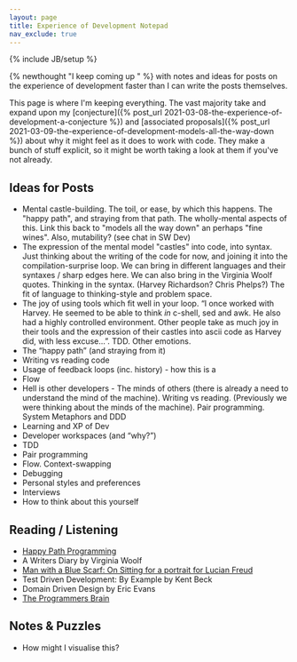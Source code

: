 ```yaml
---
layout: page
title: Experience of Development Notepad
nav_exclude: true
---
```

{% include JB/setup %}

{% newthought "I keep coming up " %} with notes and ideas for posts on the experience of development faster than I can write the posts themselves. 

This page is where I'm keeping everything.  The vast majority take and expand upon my [conjecture]({% post_url 2021-03-08-the-experience-of-development-a-conjecture %}) and [associated proposals]({% post_url 2021-03-09-the-experience-of-development-models-all-the-way-down %}) about why it might feel as it does to work with code. They make a bunch of stuff explicit, so it might be worth taking a look at them if you've not already.

## Ideas for Posts
* Mental castle-building. The toil, or ease, by which this happens. The "happy path", and straying from that path. The wholly-mental aspects of this. Link this back to "models all the way down" an perhaps "fine wines". Also, mutability? (see chat in SW Dev)
* The expression of the mental model "castles" into code, into syntax. Just thinking about the writing of the code for now, and joining it into the compilation-surprise loop. We can bring in different languages and their syntaxes / sharp edges here. We can also bring in the Virginia Woolf quotes. Thinking in the syntax. (Harvey Richardson? Chris Phelps?) The fit of language to thinking-style and problem space. 
* The joy of using tools which fit well in your loop. “I once worked with Harvey. He seemed to be able to think _in_ c-shell, sed and awk. He also had a highly controlled environment. Other people take as much joy in their tools and the expression of their castles into ascii code as Harvey did, with less excuse...”. TDD. Other emotions.
* The “happy path” (and straying from it)
* Writing vs reading code
* Usage of feedback loops (inc. history) - how this is a 
* Flow
* Hell is other developers - The minds of others (there is already a need to understand the mind of the machine). Writing vs reading.  (Previously we were thinking about the minds of the machine). Pair programming.  System Metaphors and DDD
* Learning and XP of Dev
* Developer workspaces (and “why?”)
* TDD
* Pair programming
* Flow. Context-swapping
* Debugging
* Personal styles and preferences
* Interviews
* How to think about this yourself

## Reading / Listening
* [Happy Path Programming](https://anchor.fm/happypathprogramming)
* A Writers Diary by Virginia Woolf
* [Man with a Blue Scarf: On Sitting for a portrait for Lucian Freud](https://www.amazon.co.uk/Man-Blue-Scarf-Sitting-Portrait/dp/0500289719)
* Test Driven Development: By Example by Kent Beck
* Domain Driven Design by Eric Evans
* [The Programmers Brain](https://www.felienne.com/book)

## Notes & Puzzles 
* How might I visualise this?

